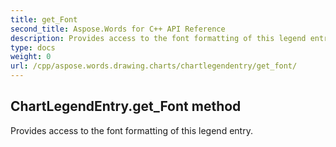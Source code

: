 ```yaml
---
title: get_Font
second_title: Aspose.Words for C++ API Reference
description: Provides access to the font formatting of this legend entry. 
type: docs
weight: 0
url: /cpp/aspose.words.drawing.charts/chartlegendentry/get_font/
---
```

## ChartLegendEntry.get_Font method


Provides access to the font formatting of this legend entry.

